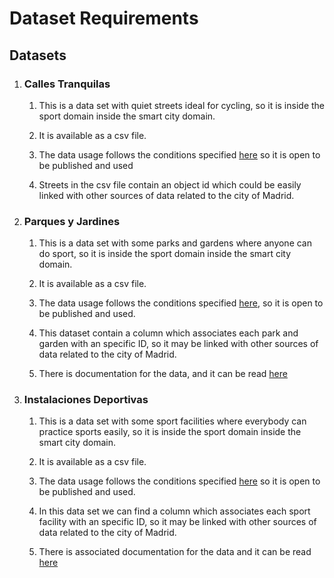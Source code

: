# Dataset Requirements

## Datasets

1. ### Calles Tranquilas
   
   1. This is a data set with quiet streets ideal for cycling, so it is inside the sport domain inside the smart city domain.

   2. It is available as a csv file.
   
   3. The data usage follows the conditions specified [here](https://datos.madrid.es/portal/site/egob/menuitem.3efdb29b813ad8241e830cc2a8a409a0/?vgnextoid=108804d4aab90410VgnVCM100000171f5a0aRCRD&vgnextchannel=b4c412b9ace9f310VgnVCM100000171f5a0aRCRD&vgnextfmt=default) so it is open to be published and used
   
   4. Streets in the csv file contain an object id which could be easily linked with other sources of data related to the city of Madrid.


2. ### Parques y Jardines
   
   1. This is a data set with some parks and gardens where anyone can do sport, so it is inside the sport domain inside the smart city domain.
   
   2. It is available as a csv file.
   
   3. The data usage follows the conditions specified [here](https://datos.madrid.es/portal/site/egob/menuitem.400a817358ce98c34e937436a8a409a0/?vgnextoid=b4c412b9ace9f310VgnVCM100000171f5a0aRCRD&vgnextchannel=b4c412b9ace9f310VgnVCM100000171f5a0aRCRD&vgnextfmt=default), so it is open to be published and used.
   
   4. This dataset contain a column which associates each park and garden with an specific ID, so it may be linked with other sources of data related to the city of Madrid.
   
   5. There is documentation for the data, and it can be read [here]("https://datos.madrid.es/sites/v/index.jsp?vgnextoid=dc758935dde13410VgnVCM2000000c205a0aRCRD&vgnextchannel=374512b9ace9f310VgnVCM100000171f5a0aRCRD")
   

3. ### Instalaciones Deportivas

   1. This is a data set with some sport facilities where everybody can practice sports easily, so it is inside the sport domain inside the smart city domain.

   2. It is available as a csv file.

   3. The data usage follows the conditions specified [here](https://datos.madrid.es/portal/site/egob/menuitem.3efdb29b813ad8241e830cc2a8a409a0/?vgnextoid=108804d4aab90410VgnVCM100000171f5a0aRCRD&vgnextchannel=b4c412b9ace9f310VgnVCM100000171f5a0aRCRD&vgnextfmt=default) so it is open to be published and used.

   4. In this data set we can find a column which associates each sport facility with an specific ID, so it may be linked with other sources of data related to the city of Madrid.

   5. There is associated documentation for the data and it can be read [here](https://datos.madrid.es/sites/v/index.jsp?vgnextoid=8690aed774503410VgnVCM1000000b205a0aRCRD&vgnextchannel=374512b9ace9f310VgnVCM100000171f5a0aRCRD)
